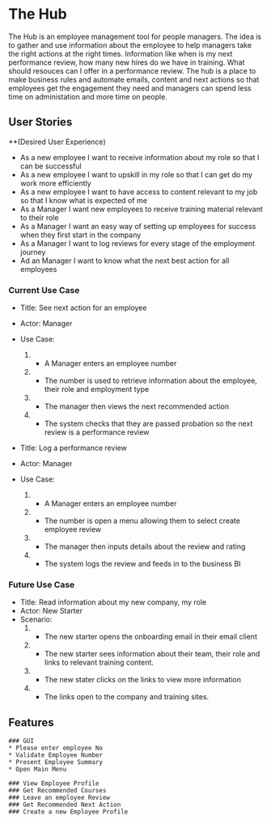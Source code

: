 # The Hub

The Hub is an employee management tool for people managers. The idea is to gather and use information about the employee to help managers take the right actions at the right times. Information like when is my next performance review, how many new hires do we have in training. What should resouces can I offer in a performance review.
The hub is a place to make business rules and automate emails, content and next actions so that employees get the engagement they need and managers can spend less time on administation and more time on people.

## User Stories
**(Desired User Experience)

* As a new employee I want to receive information about my role so that I can be successful
* As a new employee I want to upskill in my role so that I can get do my work more efficiently
* As a new employee I want to have access to content relevant to my job so that I know what is expected of me
* As a Manager I want new employees to receive training material relevant to their role 
* As a Manager I want an easy way of setting up employees for success when they first start in the company
* As a Manager I want to log reviews for every stage of the employment journey
* Ad an Manager I want to know what the next best action for all employees

### Current Use Case 

* Title: See next action for an employee
* Actor: Manager
* Use Case:
	1. * A Manager enters an employee number
	2. * The number is used to retrieve information about the employee, their role and employment type
	3. * The manager then views the next recommended action
	4. * The system checks that they are passed probation so the next review is a performance review

* Title: Log a performance review
* Actor: Manager
* Use Case:
	1. * A Manager enters an employee number
	2. * The number is open a menu allowing them to select create employee review
	3. * The manager then inputs details about the review and rating
	4. * The system logs the review and feeds in to the business BI


### Future Use Case
* Title: Read information about my new company, my role
* Actor: New Starter
* Scenario:
	1. * The new starter opens the onboarding email in their email client
	2. * The new starter sees information about their team, their role and links to relevant training content.
	3. * The new stater clicks on the links to view more information
	4. * The links open to the company and training sites.

## Features
    ### GUI
    * Please enter employee No
    * Validate Employee Number
    * Present Employee Summary
    * Open Main Menu

    ### View Employee Profile
    ### Get Recommended Courses
    ### Leave an employee Review
    ### Get Recommended Next Action
    ### Create a new Employee Profile
